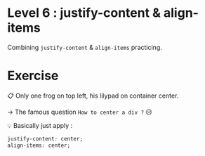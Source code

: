 # Level 6 : justify-content & align-items

Combining `justify-content` & `align-items` practicing.

# Exercise

:clipboard: Only one frog on top left, his lilypad on container center.

&rarr; The famous question `How to center a div ?` :disappointed_relieved:

:bulb: Basically just apply : 

```css
justify-content: center;
align-items: center;
```
